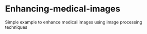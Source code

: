 # Enhancing-medical-images
Simple example to enhance medical images using image processing techniques
